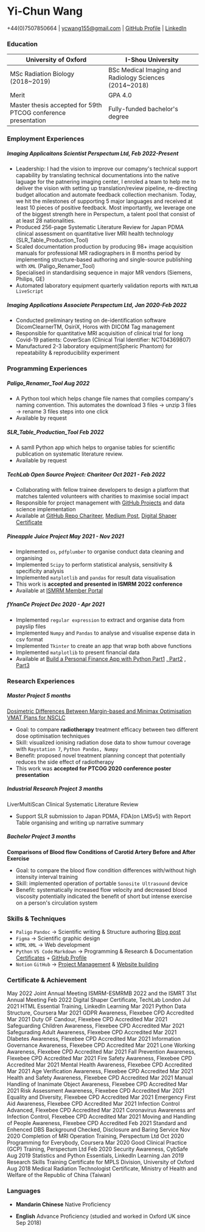 # Yi-Chun Wang
+44(0)7507850664 |
[ycwang155@gmail.com](mailto:ycwang155@gmail.com) |
[GitHub Profile](https://github.com/WhySeeYC) |
[LinkedIn](https://www.linkedin.com/in/yi-chun-w/) 
<!--[[News Papers Press Coverage]{.ul}](https://www.notion.so/Press-Coverage-72810ef267d3492b9a5943869286da73)-->

### Education

|University of Oxford |I-Shou University|
|--------------------|-------------------|
|MSc Radiation Biology (2018~2019)|BSc Medical Imaging and Radiology Sciences (2014~2018)|
|Merit|GPA 4.0|
|Master thesis accepted for 59th PTCOG conference presentation|Fully-funded bachelor's degree|
 
### Employment Experiences

##### Imaging Applicaitons Scientist Perspectum Ltd, Feb 2022-Present
- Leadership: I had the vision to improve our comapny's technical support capability by translating technical documentations into the native laguage for the patnering imaging center, I enroled a team to help me to deliver the vision with setting up translation/review pipeline, re-directing budget allocation and automate feedback collection mechanism. Today, we hit the milestones of supporting 5 major languages and received at least 10 pieces of positive feedback. Most importantly, we leverage one of the biggest strength here in Perspectum, a talent pool that consist of at least 28 nationalities. 
- Produced 256-page Systematic Literature Review for Japan PDMA clinical assessment on quantitative liver MRI health technology (SLR_Table_Production_Tool)
- Scaled documentation production by producing 98+ image acquisition manuals for <!--pharmaceutical companies including Akero, Eli Lilly, Bio89, Fractyl and Jassen-->professional MR radiographers in 8 months period by implementing structure-based authoring and single-source publishing with `XML` (Paligo_Renamer_Tool)
    <!-- - Produced 2 blog posts in technical/scientific writing: [Technical Writing Tips & Tricks with Paligo](https://www.notion.so/Technical-Writing-Tips-Tricks-with-Paligo-f536e1443d744407834eae952c27f8c1), [Competitive Analysis Paligo vs MadCap Flare](https://whyseeyc.notion.site/Competitive-Analysis-Paligo-vs-MadCap-Flare-9624f9c96b1d4898b13ce8bbcee7b5c9)
    - Produced 1 Youtube tutorial in targeting audience: [Single Source Publishing with PowerPoint in 2 Applications](https://www.youtube.com/watch?v=WYJxbrqzxA8) -->
- Specialised in standardising sequence in major MR vendors (Siemens, Philips, GE)
- Automated laboratory equipment quarterly validation reports with `MATLAB LiveScript`
<!-- - Designed graphics with `Figma` for **effective communication** with the SWE team 
- Designing Imaging Acquisition Help Center Website with `HTML`,`CSS` (predict to be launched in summer 2022)
- Produced conference presentation with `Markdown Preview Enhanced` `Mermaid` `Jupyter Notebook` (Accepted!) -->


##### Imaging Applications Associate Perspectum Ltd, Jan 2020-Feb 2022
- Conducted preliminary testing on de-identification software DicomClearnerTM, OsiriX, Horos with DICOM Tag management
- Responsible for quantitative MRI acquisition of clinical trial for long Covid-19 patients: CoverScan (Clinical Trial Identifier: NCT04369807)
- Manufactured 2-3 laboratory equipment(Spheric Phantom) for repeatability & reproducibility experiment
<!-- - Boosted record sustainability with healthcare data management software *Castor* and *MS CRM* (**4000+** scientific data-points, **250+** clients record)
- Harmonised communications across product application, customer support and science solutions teams  -->



<!-- ##### Clinical Intern Radiographer National Taiwan University Hospital 2017-2018
- Achieved **1st Prize out of 1800 candidates** during 2018 Radiographer Certificate Exam
- **Elected as the trainee representative** in NTUH annual assessment 2018
- Completed rotation in the departments of Diagnostic Imaging(4 Months), Nuclear Medicine(2 Months), and Radiotherapy(2 Months)
- Submitted 3 clinical case studies on imaging modalities including linear accelerator, mammography and ultrasound -->


<!-- ##### Research and Teaching Assistant, Medical Physics Lab, I-Shou University 2015-2017

- Responsible for demonstrating at dose calculation experiments; producing  experimental protocols
- Financed laboratory research grant by **liaising** with the Ministry of Educational and relevant school authorities -->

<!--
##### Personal English Tutor Pai Han Foreign Language School 2016-2017

- My student achieved full score in English during the high school enrolment exam 2017 and was accepted by Kaohsiung Municipal Kaohsiung Senior High School
Content writing: Designed customized English courses and promoting materials for agency
-->
<!--
##### Apprentice at Diagnostic Imaging Ward Kaohsiung General Hospital Summer 2016
- Shadowed ICU portable X-ray operation, CT imaging and MRI imaging
--->

<!-- 
### Education

|University of Oxford |I-Shou University|
|--------------------|-------------------|
|MSc Radiation Biology (2018~2019)|BSc Medical Imaging and Radiology Sciences (2014~2018)|
|Merit|GPA 4.0|
|Master thesis accepted for 59th PTCOG conference presentation|Fully-funded bachelor's degree| -->


### Programming Experiences

##### Paligo_Renamer_Tool Aug 2022

- A Python tool which helps change file names that complies company's naming convention. This automates the download 3 files → unzip 3 files → rename 3 files steps into one click
- Available by request

##### SLR_Table_Production_Tool Feb 2022

- A samll Python app which helps to organise tables for scientific publication on systematic literature review. 
- Available by request

##### TechLab Open Source Project: Chariteer Oct 2021 - Feb 2022


- Collaborating with fellow trainee developers to design a platform that matches talented volunteers with charities to maximise social impact
- Responsible for project management with [GitHub Projects](https://github.com/WhySeeYC/Chariteer/projects/1) and data science implementation
- Available at [GitHub Repo Chariteer](https://github.com/WhySeeYC/Chariteer), [Medium Post](https://medium.com/@london_6354/chariteer-eb6a68b00ec1), [Digital Shaper Certificate](https://www.linkedin.com/posts/yi-chun-w_datascience-webdevelopment-uiux-activity-6905896800126144512-wCEv?utm_source=linkedin_share&utm_medium=member_desktop_web)

<!-- ##### Web-based Imaging Help Center project August 2021 - Present\
[This project is actively under development and is expected to launch in 2022.]()

- Established single-sopurce publishing pipeline for multiple formats: `HTML` and `PDF`
- Coupled `Figma Vector Graphic` and `CSS` to prototype website front end
- Strategising production, review, legal sign-off and deployment procedures across departments for user-facing software product manuals -->

##### Pineapple Juice Project May 2021 - Nov 2021

- Implemented `os`, `pdfplumber` to organise conduct data cleaning and organising
- Implemented `Scipy` to perform statistical analysis, sensitivity & specificity analysis
- Implemented `matplotlib` and `pandas` for result data visualisation
- This work is **accepted and presented in ISMRM 2022 conference**
- Available at [ISMRM Member Portal](https://youtu.be/e1ppwkVz9gU)
<!-- 
[blog](https://www.notion.so/Pineapple-Juice-Project-e532992cf4804f68aadcddb1d5cb82c3)  -->

##### fYnanCe Project Dec 2020 - Apr 2021


- Implemented `regular expression` to extract and organise data from payslip files
- Implemented `Numpy` and `Pandas` to analyse and visualise expense data in csv format
- Implemented `Tkinter` to create an app that wrap both above functions
- Implemented `matplotlib` to present financial data
- Available at [Build a Personal Finance App with Python Part1](https://www.notion.so/Build-a-Finance-App-with-Python-d11750a039ce43bd884912340d023247) 
[, Part2](https://www.notion.so/Build-a-Finance-App-with-Python-Part2-a7e192619eaf47bd966fc3ee686f96af)
[, Part3](https://www.notion.so/Build-a-Finance-App-with-Python-Part2-a7e192619eaf47bd966fc3ee686f96af)




### Research Experiences
##### Master Project 5 months
[Dosimetric Differences Between Margin-based and Minimax Optimisation VMAT Plans for NSCLC](https://www.linkedin.com/posts/yi-chun-w_ptcog-conference-research-activity-6635549271171141632-WEL6) 

- Goal: to compare **radiotherapy** treatment efficacy between two different dose optimisation techniques
- Skill: visualized ionising radiation dose data to show tumour coverage with `Raystation 7`, `Python Pandas, Numpy`
- Benefit: proposed novel treatment planning concept that potentially reduces the side effect of radiotherapy
- This work was **accepted for PTCOG 2020 conference poster presentation**

<!-- ##### Industrial Research Project 7 months

[Measuring the Impact of Pineapple Juice on Quantitative Liver MRI Metrics](https://www.linkedin.com/posts/yi-chun-w_ismrm-mri-ismrm-activity-6899477468886249472-xuqk) 

- Goal: to see if introducing pineapple juice as a contrast agent will introduce bias on quantitative MRI reporting for liver metrics
- Skill: implemented Python libraries:`os`, `pdfplumber` to conduct data cleaning and organising; `Scipy` to perform statistical analysis, sensitivity & specificity analysis; `matplotlib` and `pandas` for result visualisation
- Benefit: proved that pineapple juice does not introduce noticeable bias towards liver MR metrics
- This work is **accepted for ISMRM 2022 conference for digital poster presentation** -->

##### Industrial Research Project 3 months
LiverMultiScan Clinical Systematic Literature Review

- Support SLR submission to Japan PDMA, FDA(on LMSv5) with Report Table organising and writing up narrative summary


##### Bachelor Project 3 months
**Comparisons of Blood flow Conditions of Carotid Artery Before and After Exercise**   

- Goal: to compare the blood flow condition differences with/without high intensity interval training
- Skill: implemented operation of portable `Sonosite Ultrasound` device
- Benefit: systematically increased flow velocity and decreased blood viscosity potentially indicated the benefit of short but intense exercise on a person's circulation system




### Skills & Techniques
<!--- **RayStation** → Radiotherapy Treatment Planning-->
- `Paligo` `Pandoc` → Scientific writing & Structure authoring [Blog post](https://www.notion.so/Technical-Writing-Tips-Tricks-with-Paligo-f536e1443d744407834eae952c27f8c1) 
- `Figma` → Scientific graphic design
- `HTML` `XML` → Web development
- `Python` `VS Code` `Markdown` → Programming & Research & Documentation [Certificates](https://www.coursera.org/account/accomplishments/certificate/Z43PPHUS2639) + [GitHub Profile](https://github.com/WhySeeYC)
- `Notion` `GitHub` → [Project Management](https://www.youtube.com/watch?v=ET5JZD7IzLQ) & [Website building](https://whyseeyc.notion.site/WhySeeYC-2b29b11f630c4b289d417e6a5232618c)



### Certificate & Achievement
May 2022 Joint Annual Meeting ISMRM-ESMRMB 2022 and the ISMRT 31st Annual Meeting 
Feb 2022 Digital Shaper Certificate, TechLab London
Jul 2021  HTML Essential Training, LinkedIn Learning
Mar 2021 Python Data Structure, Coursera
Mar 2021 GDPR Awareness, Flexebee CPD Accredited
Mar 2021 Duty OF Candour, Flexebee CPD Accredited
Mar 2021 Safeguarding Children Awareness, Flexebee CPD Accredited
Mar 2021 Safegurading Adult Awareness, Flexebee CPD Accredited
Mar 2021 DIabetes Awareness, Flexebee CPD Accredited
Mar 2021 Information Governance Awareness, Flexebee CPD Accredited
Mar 2021 Lone Working Awareness, Flexebee CPD Accredited
Mar 2021 Fall Prevention Awareness, Flexebee CPD Accredited
Mar 2021 Fire Safety Awareness, Flexebee CPD Accredited
Mar 2021 Mental Health Awareness, Flexebee CPD Accredited
Mar 2021 Age Verification Awareness, Flexebee CPD Accredited
Mar 2021 Health and Safety Awareness, Flexebee CPD Accredited
Mar 2021 Manual Handling of Inanimate Object Awareness, Flexebee CPD Accredited
Mar 2021 Risk Assessment Awareness, Flexebee CPD Accredited
Mar 2021 Equality and Diversity, Flexebee CPD Accredited
Mar 2021 Emergency First Aid Awareness, Flexebee CPD Accredited
Mar 2021 Infection Control Advanced, Flexebee CPD Accredited
Mar 2021 Coronavirus Awareness anf Infection Control, Flexebee CPD Accredited
Mar 2021 Moving and Handling of People Awareness, Flexebee CPD Accredited
Feb 2021 Standard and Enhenced DBS Background Checked, Disclosure and Baring Service
Nov 2020 Completion of MRI Operation Training, Perspectum Ltd
Oct 2020 Programming for Everybody, Coursera
Mar 2020 Good Clinical Practice (GCP) Training, Perspectum Ltd
Feb 2020 Security Awareness, CybSafe
Aug 2019 Statistics and Python Essentials, LinkedIn Learning
Jan 2019 Research Skills Training Certificate for MPLS Division, University of Oxford
Aug 2018 Medical Radiation Technologist Certificate, Ministry of Health and Welfare of the Republic of China (Taiwan)

<!-- 
### Outreach Experiences

[Event Coordinator at Oxford Notion Meetup Group - Get Things Done Workshop Feb 2020](https://www.youtube.com/watch?v=ET5JZD7IzLQ)

- **Hosted and moderated** Oxford Notion Meetup Group to help Oxford researchers increase work/life productivity

![NotionWorshop_Frontpage.png](YCV%2094de05c6bb12482784b5c7753bfe87b5/NotionWorshop_Frontpage.png)

[Chief Event Coordinator Street Dance Society Sep 2015 - Sep 2016](https://www.youtube.com/watch?v=xwuN6WZykl8)

- Collaborated with the committee to **Liaise with University Clubs Office** with **10-pages sponsorship proposal** for financing end of term dance festival, ISUNION


[Event Coordinator at Alan Turning Institute London Oct 2019](https://www.eventbrite.co.uk/e/advancing-pathology-through-ai-powered-digital-workflow-with-joe-yeh-tickets-73933584341?fbclid=IwAR1EOP5ECOdzsTRJqseIq-GGR0Kh66Mn6mEBixVmWyO_-T30O3fXYzisMEU&fbclid=IwAR2FUbRVZiXu3jBJ0VROPBPU_hKco5mGMDKf4AuLkCe8V4VJSm84Tnjx3LE)

- Co-coordinated a talk on entrepreneurship and RnD experience for Joe Yeh MD (CEO of aetherAI). Talk title: "Advancing Pathology Through AI-Powered Digital Workflow"

 
![aetherAITalk.png](YCV%2094de05c6bb12482784b5c7753bfe87b5/aetherAITalk.png)

### AI in Digital Pathology —  Meet the Future Medicine
    
    Mr Joe Yeh, the CEO of AetherAI, will be giving us a talk at the Alan Turing Institute in London
    
    At his talk: Advancing Pathology Through AI-Powered Digital Workflow, you will learn about insights in digital pathology and industrial challenges faced in medical AI workflow. Furthermore, you can understand how his leadership and the dedication of the aetherAI team have won them one of the Ten Coolest Startups in Taiwan 2018!
    
    Date and Time: 17th October 2019, Thursday 14:00-15:00 BST
    
    Location: The Alan Turing Institute（British Library 96 Euston Road London NW1 2DB United Kingdom)
    
    Fee: Free entry
    
    Register at : [here](https://www.eventbrite.co.uk/e/advancing-pathology-through-ai-powered-digital-workflow-with-joe-yeh-tickets-73933584341?fbclid=IwAR1EOP5ECOdzsTRJqseIq-GGR0Kh66Mn6mEBixVmWyO_-T30O3fXYzisMEU&fbclid=IwAR2FUbRVZiXu3jBJ0VROPBPU_hKco5mGMDKf4AuLkCe8V4VJSm84Tnjx3LE) 
    
    Related Resources:[https://onlinelibrary.wiley.com/doi/abs/10.1111/exd.13891](https://onlinelibrary.wiley.com/doi/abs/10.1111/exd.13891?fbclid=IwAR19mfFycxuf5JDJs4Xy7MM6Hvplgr_ksdea65kug1t7AzSqf2CQFtfZHSw)
    
    ---
    
    ### 數位病理AI--預見未來的醫療
    
    葉肇元醫師，來自台灣雲象科技，將在10月17日與英國的生醫技學人在Alan Turing Institute舉辦分享與交流。
    
    葉醫師在本次Talk: Advancing Pathology Through AI-Powered Digital Workflow 中會與各位與會的來賓帶來過去兩年，雲象科技（AetherAI) 在數位病理AI尖端技術的研發成果，並且討論數位病理 AI 在世界生醫產業前景與挑戰。 敬請大家共襄盛舉。
    
    時間：October 17, 2019 星期四 下午2點至下午3點
    
    地點：The Alan Turing Institute（British Library 96 Euston Road London NW1 2DB United Kingdom）
    
    費用：免費
    
    報名請填寫：[表格](https://www.eventbrite.co.uk/e/advancing-pathology-through-ai-powered-digital-workflow-with-joe-yeh-tickets-73933584341?fbclid=IwAR1EOP5ECOdzsTRJqseIq-GGR0Kh66Mn6mEBixVmWyO_-T30O3fXYzisMEU&fbclid=IwAR2FUbRVZiXu3jBJ0VROPBPU_hKco5mGMDKf4AuLkCe8V4VJSm84Tnjx3LE)
    
    ---
    
    Words from Joe Yeh
    
    [敬請分享此資訊，邀請在英國的友人一起交流 ! ]
    
    我將在 10/17 於英國的 Alan Turing Institute 分享雲象科技在數位病理 AI 上的研發成果 ! 這是今年令我最感到興奮的一次演講機會。Alan Turing Institute 是英國頂尖的資料科學及 AI 研究機構。我的博士班研究主題也和 Alan Turing 在 pattern formation上面的理論工作有極高的關聯。我和實驗室同仁合作的文章標題裡面就有Turing 先生的名字, "Self‐organizing hair peg‐like structures from dissociated skin progenitor cells: [New insights for human hair follicle organoid engineering and Turing patterning in an asymmetric morphogenetic field](https://onlinelibrary.wiley.com/doi/abs/10.1111/exd.13891). 在這次的演講裡面，我會分享我們過去兩年內在數位病理AI最精華的研發成果，分享在尖端技術研究上做的努力，並討論數位病理 AI 的前景與挑戰。非常感謝在英國的台灣學人協助安排此次演講事宜，期待和在英學人有更多的交流機會!
    
    [#LondonTaiwaneseBiomedicalSociety倫敦台灣生物醫學學會](https://www.facebook.com/hashtag/londontaiwanesebiomedicalsociety%E5%80%AB%E6%95%A6%E5%8F%B0%E7%81%A3%E7%94%9F%E7%89%A9%E9%86%AB%E5%AD%B8%E5%AD%B8%E6%9C%83?source=feed_text&epa=HASHTAG)
    
    [#CambridgeTaiwaneseSociety劍橋大學台灣學生會](https://www.facebook.com/hashtag/cambridgetaiwanesesociety%E5%8A%8D%E6%A9%8B%E5%A4%A7%E5%AD%B8%E5%8F%B0%E7%81%A3%E5%AD%B8%E7%94%9F%E6%9C%83?source=feed_text&epa=HASHTAG)
    
    [#OxfordUniversityTaiwaneseStudentSociety牛津大學台灣學生會](https://www.facebook.com/hashtag/oxforduniversitytaiwanesestudentsociety%E7%89%9B%E6%B4%A5%E5%A4%A7%E5%AD%B8%E5%8F%B0%E7%81%A3%E5%AD%B8%E7%94%9F%E6%9C%83?source=feed_text&epa=HASHTAG)
    
    Facebook Event Page: [https://www.facebook.com/events/3072288132812220/](https://www.facebook.com/events/3072288132812220/)



[Public Engagement Researcher at Oxford Oncology Open Day Apr 2019](https://www.oncology.ox.ac.uk/news/oncology-open-day-2019)

- Engaged 60 A-Level students by chocolate-radiograph matching activity and in turn explained medical physics research principles effectively


#### Hair Donation for Cancer Research  Annually

- I cut my hair every year and donate it to Formosa Cancer Foundation. Wig expert will be able to transform the hair into valuable product for our beloved cancer patients
    
    ![HairDonation.JPG](YCV%2094de05c6bb12482784b5c7753bfe87b5/HairDonation.jpg)
    


---


## Other Experiences

### Personal English Tutor
#### Pai Han Foreign Language School 2016-2017

- Educational leadership: Student achieved 1st Prize in High School Enrolment Examination
- Content writing: Designed customized English courses and promoting materials for agency

### Regular Volunteer
#### EDA Hospital & Kaohsiung Armed Forced General Hospital

- Actively participate in charity services, fund raising, and direction guiding to visitors

[Volunteer at Oxford Hub - OxUnboxed Plastic Reduction Program](https://www.notion.so/OxUnboxed-Plastic-Reduction-d397a29e98704a23827181e11e19c12e)

- Helped people reduce plastic packaging by volunteering at a refill shop that sells dry goods
<!--[OxUnboxed - Plastic Reduction](https://www.notion.so/OxUnboxed-Plastic-Reduction-d397a29e98704a23827181e11e19c12e)

### Personal Fitness Trainer
- Level C Personal Fitness Trainer Health Association R.O.C 2018 - 2020
-->

### Languages

- **Mandarin Chinese** Native Proficiency
    
- **English** Advance Proficiency (studied and worked in Oxford UK since Sep 2018)
<!-- (Master's degree completed in English in Oxford) -->
    
<!-- **Korean** *Basic Proficiency*-->

<!--
### University of Oxford 

#### DPhil Engineering Sciences
**Oct 2021 -- Present**

### University of Oxford
#### MSc Radiation Biology
**Merit**   **2018~2019** 

<expert>
- Knowledge
    1. Physics and Chemistry of Radiation Action
    2. Molecular Radiation Biolgy
    3. Cellular Radiation Biology
    4. Normal Tissue and Applied Radiation Biology
    5. Whole-Body Exposure and Carcinogenesis
    6. Radiation Epidemiology and Statistics
    7. Imaging Technologies
    8. Tumour Microenviroment
    9. Applications of Radiotherapy
    10. Translational Radiation Biology
    11. Clinical Radiation Biology
    12. Radiation Protection
    13. Written Essay: *How can tumour vasculature influence the response to radiotherapy*
    14. Dissertation: [*Dosimetric Differences Between margin-based and Minimax Optimisation VMAT plans in NSCLC*](https://lyanwaston.wixsite.com/ycwhysee/education)
- Reference & Transcript
    - Prof Frank Van den Heuvel
    - Dr Bleddyn Jones
    - Dr Mark A Hill
    
    Reference letters and transcript are available by [request](mailto:ycwang155@gmail.com) 
    


### I-Shou University
#### BSc Medical Imaging and Radiology Sciences
**GPA 4.0    2014~2018**

<Expert>
- Knowledge
    
    *[Three-Dimensional Conformal Radiotherapy Treatment Planning for NPC, Prostate and Breast Cancers](https://lyanwaston.wixsite.com/ycwhysee/education)*
    
    *[Comparisons of Blood Condition of Common Carotid Artery Before and After Exercise with Sonosite Ultrasound](https://lyanwaston.wixsite.com/ycwhysee/education)*
    
    
- Reference & Transcript
    - Prof Liyun Chang
    
    Reference letters and transcript are available by [request](mailto:ycwang155@gmail.com) 
-->    


